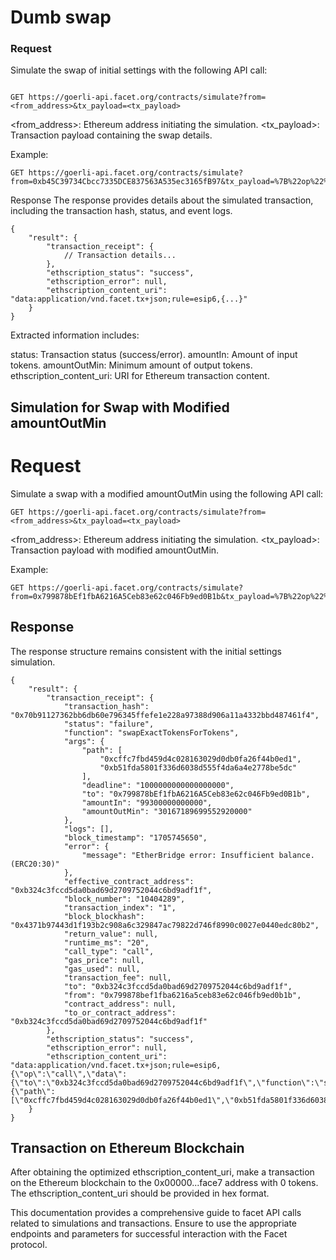 # Dumb swap

### Request

Simulate the swap of initial settings with the following API call:

```http

GET https://goerli-api.facet.org/contracts/simulate?from=<from_address>&tx_payload=<tx_payload>
```
<from_address>: Ethereum address initiating the simulation.
<tx_payload>: Transaction payload containing the swap details.


Example: 
```
GET https://goerli-api.facet.org/contracts/simulate?from=0xb45C39734Cbcc7335DCE837563A535ec3165fB97&tx_payload=%7B%22op%22%3A%22call%22%2C%22data%22%3A%7B%22to%22%3A%220xb324c3fccd5da0bad69d2709752044c6bd9adf1f%22%2C%22function%22%3A%22swapExactTokensForTokens%22%2C%22args%22%3A%7B%22path%22%3A%5B%220xcffc7fbd459d4c028163029d0db0fa26f44b0ed1%22%2C%220xb51fda5801f336d6038d555f4da6a4e2778be5dc%22%5D%2C%22deadline%22%3A%221000000000000000000%22%2C%22to%22%3A%220x799878bEf1fbA6216A5Ceb83e62c046Fb9ed0B1b%22%2C%22amountIn%22%3A%2299300000000000%22%2C%22amountOutMin%22%3A%220%22%7D%7D%7D
```

Response
The response provides details about the simulated transaction, including the transaction hash, status, and event logs.
```
{
    "result": {
        "transaction_receipt": {
            // Transaction details...
        },
        "ethscription_status": "success",
        "ethscription_error": null,
        "ethscription_content_uri": "data:application/vnd.facet.tx+json;rule=esip6,{...}"
    }
}
```
Extracted information includes:

status: Transaction status (success/error).
amountIn: Amount of input tokens.
amountOutMin: Minimum amount of output tokens.
ethscription_content_uri: URI for Ethereum transaction content.

## Simulation for Swap with Modified amountOutMin
# Request
Simulate a swap with a modified amountOutMin using the following API call:
```
GET https://goerli-api.facet.org/contracts/simulate?from=<from_address>&tx_payload=<tx_payload>
```
<from_address>: Ethereum address initiating the simulation.
<tx_payload>: Transaction payload with modified amountOutMin.

Example:
```
GET https://goerli-api.facet.org/contracts/simulate?from=0x799878bEf1fbA6216A5Ceb83e62c046Fb9ed0B1b&tx_payload=%7B%22op%22%3A%22call%22%2C%22data%22%3A%7B%22to%22%3A%220xb324c3fccd5da0bad69d2709752044c6bd9adf1f%22%2C%22function%22%3A%22swapExactTokensForTokens%22%2C%22args%22%3A%7B%22path%22%3A%5B%220xcffc7fbd459d4c028163029d0db0fa26f44b0ed1%22%2C%220xb51fda5801f336d6038d555f4da6a4e2778be5dc%22%5D%2C%22deadline%22%3A%221000000000000000000%22%2C%22to%22%3A%220x799878bEf1fbA6216A5Ceb83e62c046Fb9ed0B1b%22%2C%22amountIn%22%3A%2299300000000000%22%2C%22amountOutMin%22%3A%2230167189699552920000%22%7D%7D%7D
```
## Response
The response structure remains consistent with the initial settings simulation.
```
{
    "result": {
        "transaction_receipt": {
            "transaction_hash": "0x70b91127362bb6db60e796345ffefe1e228a97388d906a11a4332bbd487461f4",
            "status": "failure",
            "function": "swapExactTokensForTokens",
            "args": {
                "path": [
                    "0xcffc7fbd459d4c028163029d0db0fa26f44b0ed1",
                    "0xb51fda5801f336d6038d555f4da6a4e2778be5dc"
                ],
                "deadline": "1000000000000000000",
                "to": "0x799878bEf1fbA6216A5Ceb83e62c046Fb9ed0B1b",
                "amountIn": "99300000000000",
                "amountOutMin": "30167189699552920000"
            },
            "logs": [],
            "block_timestamp": "1705745650",
            "error": {
                "message": "EtherBridge error: Insufficient balance. (ERC20:30)"
            },
            "effective_contract_address": "0xb324c3fccd5da0bad69d2709752044c6bd9adf1f",
            "block_number": "10404289",
            "transaction_index": "1",
            "block_blockhash": "0x4371b97443d1f193b2c908a6c329847ac79822d746f8990c0027e0440edc80b2",
            "return_value": null,
            "runtime_ms": "20",
            "call_type": "call",
            "gas_price": null,
            "gas_used": null,
            "transaction_fee": null,
            "to": "0xb324c3fccd5da0bad69d2709752044c6bd9adf1f",
            "from": "0x799878bef1fba6216a5ceb83e62c046fb9ed0b1b",
            "contract_address": null,
            "to_or_contract_address": "0xb324c3fccd5da0bad69d2709752044c6bd9adf1f"
        },
        "ethscription_status": "success",
        "ethscription_error": null,
        "ethscription_content_uri": "data:application/vnd.facet.tx+json;rule=esip6,{\"op\":\"call\",\"data\":{\"to\":\"0xb324c3fccd5da0bad69d2709752044c6bd9adf1f\",\"function\":\"swapExactTokensForTokens\",\"args\":{\"path\":[\"0xcffc7fbd459d4c028163029d0db0fa26f44b0ed1\",\"0xb51fda5801f336d6038d555f4da6a4e2778be5dc\"],\"deadline\":\"1000000000000000000\",\"to\":\"0x799878bEf1fbA6216A5Ceb83e62c046Fb9ed0B1b\",\"amountIn\":\"99300000000000\",\"amountOutMin\":\"30167189699552920000\"}}}"
    }
}
```




## Transaction on Ethereum Blockchain
After obtaining the optimized ethscription_content_uri, make a transaction on the Ethereum blockchain to the 0x00000...face7 address with 0 tokens. The ethscription_content_uri should be provided in hex format.

This documentation provides a comprehensive guide to facet API calls related to simulations and transactions. Ensure to use the appropriate endpoints and parameters for successful interaction with the Facet protocol.

